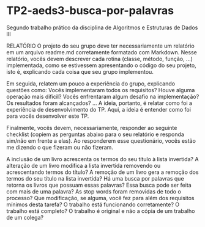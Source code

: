 # TP2-aeds3-busca-por-palavras
Segundo trabalho prático da disciplina de Algoritmos e Estruturas de Dados III

RELATÓRIO
O projeto do seu grupo deve ter necessariamente um relatório em um arquivo readme.md corretamente formatado com Markdown. Nesse relatório, vocês devem descrever cada rotina (classe, método, função, ...) implementada, como se estivessem apresentando o código do seu projeto, isto é, explicando cada coisa que seu grupo implementou.

Em seguida, relatem um pouco a experiência do grupo, explicando questões como: Vocês implementaram todos os requisitos? Houve alguma operação mais difícil? Vocês enfrentaram algum desafio na implementação? Os resultados foram alcançados? ... A ideia, portanto, é relatar como foi a experiência de desenvolvimento do TP. Aqui, a ideia é entender como foi para vocês desenvolver este TP.

Finalmente, vocês devem, necessariamente, responder ao seguinte checklist (copiem as perguntas abaixo para o seu relatório e responda sim/não em frente a elas). Ao responderem esse questionário, vocês estão me dizendo o que fizeram ou não fizeram.

A inclusão de um livro acrescenta os termos do seu título à lista invertida?
A alteração de um livro modifica a lista invertida removendo ou acrescentando termos do título?
A remoção de um livro gera a remoção dos termos do seu título na lista invertida?
Há uma busca por palavras que retorna os livros que possuam essas palavras?
Essa busca pode ser feita com mais de uma palavra?
As stop words foram removidas de todo o processo?
Que modificação, se alguma, você fez para além dos requisitos mínimos desta tarefa?
O trabalho está funcionando corretamente?
O trabalho está completo?
O trabalho é original e não a cópia de um trabalho de um colega?

